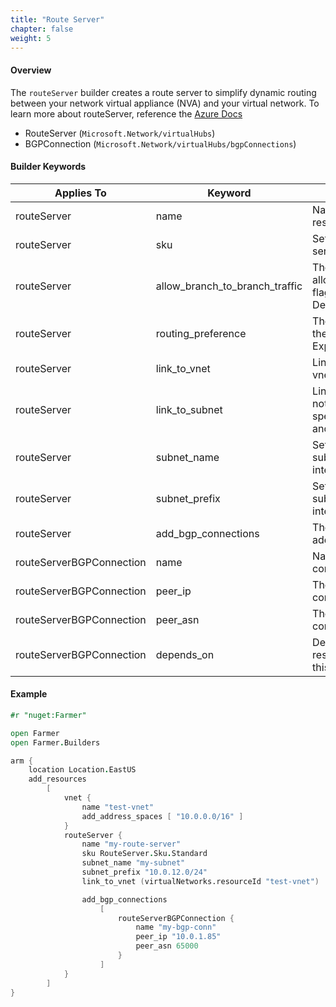 ```yaml
---
title: "Route Server"
chapter: false
weight: 5
---
```


#### Overview
The `routeServer` builder creates a route server to simplify dynamic routing between your network virtual appliance (NVA) and your virtual network. To learn more about routeServer, reference the [Azure Docs](https://learn.microsoft.com/en-us/azure/route-server/overview)

* RouteServer (`Microsoft.Network/virtualHubs`)
* BGPConnection (`Microsoft.Network/virtualHubs/bgpConnections`)

#### Builder Keywords

| Applies To | Keyword                        | Purpose                                                                    |
|-|--------------------------------|----------------------------------------------------------------------------|
| routeServer | name                           | Name of the route server resource                                          |
| routeServer | sku                            | Sets the tier of the route server                                          |
| routeServer | allow_branch_to_branch_traffic | The allowBranchToBranchTraffic flag for the route server. Default is false |
| routeServer | routing_preference             | The routingPreference for the route server. Default is ExpressRoute        |
| routeServer | link_to_vnet                   | Link to existing vnet or to vnet managed by Farmer                         |
| routeServer | link_to_subnet                 | Link to existing subnet. If not provided, need to specify the subnet name and prefix for a new subnet|
| routeServer | subnet_name                    | Sets the name of the vnet subnet for network interface                         |
| routeServer | subnet_prefix                  | Sets the prefix of the vnet subnet for network interface                         |
| routeServer | add_bgp_connections            | The BGP connections to be added to the route server                        |
| routeServerBGPConnection | name                           | Name of the BGP connection                                                 |
| routeServerBGPConnection | peer_ip                         | The peer IP of the BGP connection                                          |
| routeServerBGPConnection | peer_asn                        | The peer Asn of the BGP connection                                         |
| routeServerBGPConnection | depends_on                      | Depend on another resource before deploying this bgp connection            |


#### Example

```fsharp
#r "nuget:Farmer"

open Farmer
open Farmer.Builders

arm {
    location Location.EastUS
    add_resources
        [
            vnet {
                name "test-vnet"
                add_address_spaces [ "10.0.0.0/16" ]
            }
            routeServer {
                name "my-route-server"
                sku RouteServer.Sku.Standard
                subnet_name "my-subnet"
                subnet_prefix "10.0.12.0/24"
                link_to_vnet (virtualNetworks.resourceId "test-vnet")

                add_bgp_connections
                    [
                        routeServerBGPConnection {
                            name "my-bgp-conn"
                            peer_ip "10.0.1.85"
                            peer_asn 65000
                        }
                    ]
            }
        ]
}
```